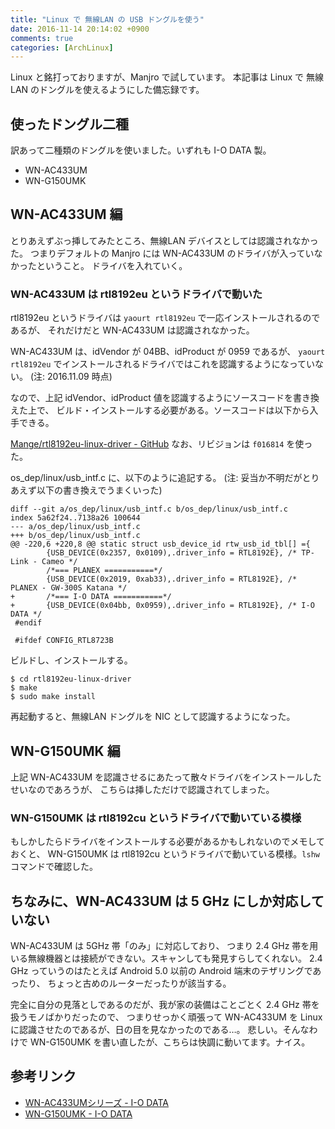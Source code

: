 ```yaml
---
title: "Linux で 無線LAN の USB ドングルを使う"
date: 2016-11-14 20:14:02 +0900
comments: true
categories: [ArchLinux]
---
```


Linux と銘打っておりますが、Manjro で試しています。
本記事は Linux で 無線LAN のドングルを使えるようにした備忘録です。

## 使ったドングル二種

訳あって二種類のドングルを使いました。いずれも I-O DATA 製。

- WN-AC433UM
- WN-G150UMK

## WN-AC433UM 編

とりあえずぶっ挿してみたところ、無線LAN デバイスとしては認識されなかった。
つまりデフォルトの Manjro には WN-AC433UM のドライバが入っていなかったということ。
ドライバを入れていく。

### WN-AC433UM は rtl8192eu というドライバで動いた

rtl8192eu というドライバは `yaourt rtl8192eu` で一応インストールされるのであるが、
それだけだと WN-AC433UM は認識されなかった。

WN-AC433UM は、idVendor が 04BB、idProduct が 0959 であるが、
`yaourt rtl8192eu` でインストールされるドライバではこれを認識するようになっていない。
(注: 2016.11.09 時点)

なので、上記 idVendor、idProduct 値を認識するようにソースコードを書き換えた上で、
ビルド・インストールする必要がある。ソースコードは以下から入手できる。

[Mange/rtl8192eu-linux-driver - GitHub](https://github.com/Mange/rtl8192eu-linux-driver)
なお、リビジョンは `f016814` を使った。

os_dep/linux/usb_intf.c に、以下のように追記する。
(注: 妥当か不明だがとりあえず以下の書き換えでうまくいった)

```
diff --git a/os_dep/linux/usb_intf.c b/os_dep/linux/usb_intf.c
index 5a62f24..7138a26 100644
--- a/os_dep/linux/usb_intf.c
+++ b/os_dep/linux/usb_intf.c
@@ -220,6 +220,8 @@ static struct usb_device_id rtw_usb_id_tbl[] ={
        {USB_DEVICE(0x2357, 0x0109),.driver_info = RTL8192E}, /* TP-Link - Cameo */
        /*=== PLANEX ===========*/
        {USB_DEVICE(0x2019, 0xab33),.driver_info = RTL8192E}, /* PLANEX - GW-300S Katana */
+       /*=== I-O DATA ===========*/
+       {USB_DEVICE(0x04bb, 0x0959),.driver_info = RTL8192E}, /* I-O DATA */
 #endif
 
 #ifdef CONFIG_RTL8723B
```

ビルドし、インストールする。

```
$ cd rtl8192eu-linux-driver
$ make
$ sudo make install
```

再起動すると、無線LAN ドングルを NIC として認識するようになった。

## WN-G150UMK 編

上記 WN-AC433UM を認識させるにあたって散々ドライバをインストールしたせいなのであろうが、
こちらは挿しただけで認識されてしまった。

### WN-G150UMK は rtl8192cu というドライバで動いている模様

もしかしたらドライバをインストールする必要があるかもしれないのでメモしておくと、
WN-G150UMK は rtl8192cu というドライバで動いている模様。`lshw` コマンドで確認した。

## ちなみに、WN-AC433UM は 5 GHz にしか対応していない

WN-AC433UM は 5GHz 帯「のみ」に対応しており、
つまり 2.4 GHz 帯を用いる無線機器とは接続ができない。スキャンしても発見すらしてくれない。
2.4 GHz っていうのはたとえば Android 5.0 以前の Android 端末のテザリングであったり、
ちょっと古めのルーターだったりが該当する。

完全に自分の見落としであるのだが、我が家の装備はことごとく 2.4 GHz 帯を扱うモノばかりだったので、
つまりせっかく頑張って WN-AC433UM を Linux に認識させたのであるが、日の目を見なかったのである…。
悲しい。そんなわけで WN-G150UMK を書い直したが、こちらは快調に動いてます。ナイス。

## 参考リンク

- [WN-AC433UMシリーズ - I-O DATA](http://www.iodata.jp/product/network/adp/wn-ac433um/)
- [WN-G150UMK - I-O DATA](http://www.iodata.jp/lib/product/w/4078.htm)
